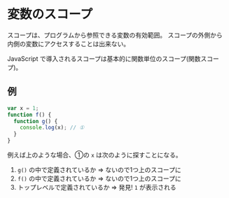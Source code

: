 # 変数のスコープ
スコープは、プログラムから参照できる変数の有効範囲。
スコープの外側から内側の変数にアクセスすることは出来ない。

JavaScript で導入されるスコープは基本的に関数単位のスコープ(関数スコープ)。

## 例
```js
var x = 1;
function f() {
  function g() {
    console.log(x); // ①
  }
}
```

例えば上のような場合、①の `x` は次のように探すことになる。
1. `g()` の中で定義されているか => ないので1つ上のスコープに
2. `f()` の中で定義されているか => ないので1つ上のスコープに
3. トップレベルで定義されているか => 発見! `1` が表示される
